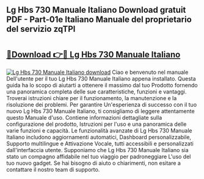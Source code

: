## Lg Hbs 730 Manuale Italiano Download gratuit PDF - Part-01e Italiano Manuale del proprietario del servizio zqTPl

# <h2><a href="http://dfgde6.blite.top/?on=Lg+Hbs+730+Manuale+Italiano">🔗Download 👉🔴 Lg Hbs 730 Manuale Italiano</a></h2>

[![Lg Hbs 730 Manuale Italiano download](https://i.imgur.com/lujVjoI.png)](http://dfgde6.blite.top/?on=Lg+Hbs+730+Manuale+Italiano)
Ciao e benvenuto nel manuale Dell'utente per il tuo Lg Hbs 730 Manuale Italiano appena installato. Questa guida ha lo scopo di aiutarti a ottenere il massimo dal tuo Prodotto fornendo una panoramica completa delle sue caratteristiche, funzioni e vantaggi. Troverai istruzioni chiare per il funzionamento, la manutenzione e la risoluzione dei problemi. Per garantire Un'esperienza di successo con il tuo nuovo Lg Hbs 730 Manuale Italiano, ti consigliamo di leggere attentamente questo Manuale d'uso. Contiene informazioni dettagliate sulla configurazione del prodotto, Istruzioni per l'uso e una panoramica delle varie funzioni e capacità. Le funzionalità avanzate di Lg Hbs 730 Manuale Italiano includono aggiornamenti automatici, Dashboard personalizzabile, Supporto multilingue e Attivazione Vocale, tutti accessibili e personalizzati dall'interfaccia utente. Supponiamo che Lg Hbs 730 Manuale Italiano sia stato un compagno affidabile nel tuo viaggio per padroneggiare L'uso del tuo nuovo gadget. Se hai bisogno di aiuto o chiarimenti, non esitare a contattare il nostro team di supporto.
